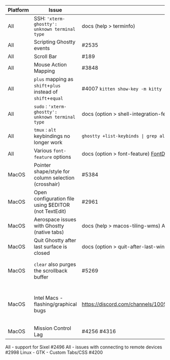 | Platform | Issue                                                       | Solution                                                             | Extra Info                                                                                                                                                                                                                       |
|----------|-------------------------------------------------------------|----------------------------------------------------------------------|----------------------------------------------------------------------------------------------------------------------------------------------------------------------------------------------------------------------------------|
| All      | SSH: `'xterm-ghostty': unknown terminal type`               | docs (help > terminfo)                                               |                                                                                                                                                                                                                                  |
| All      | Scripting Ghostty events                                    | #2535                                                                |                                                                                                                                                                                                                                  |
| All      | Scroll Bar                                                  | #189                                                                 |                                                                                                                                                                                                                                  |
| All      | Mouse Action Mapping                                        | #3848                                                                |                                                                                                                                                                                                                                  |
| All      | `plus` mapping as `shift`+`plus` instead of `shift`+`equal` | #4007 `kitten show-key -m kitty`                                     | https://www.leonerd.org.uk/hacks/fixterms/ https://sw.kovidgoyal.net/kitty/keyboard-protocol/                                                                                                                                    |
| All      | `sudo` : `'xterm-ghostty': unknown terminal type`           | docs (option > shell-integration-features)                           | `sudo` is not part of the default Ghostty shell integration                                                                                                                                                                      |
| All      | `tmux` : `alt` keybindings no longer work                   | `ghostty +list-keybinds \| grep alt`                                 | Ghostty ships with some keybinds by default that will interfere with `tmux`.  Unbind them or change your `tmux` binds.                                                                                                           |
| All      | Various `font-feature` options                              | docs (option > font-feature) [FontDrop](https://fontdrop.info)       |                                                                                                                                                                                                                                  |
| MacOS    | Pointer shape/style for column selection (crosshair)        | #5384                                                                |                                                                                                                                                                                                                                  |
| MacOS    | Open configuration file using $EDITOR (not TextEdit)        | #2961                                                                |                                                                                                                                                                                                                                  |
| MacOS    | Aerospace issues with Ghostty (native tabs)                 | docs (help > macos-tiling-wms) Aerospace #68                         |                                                                                                                                                                                                                                  |
| MacOS    | Quit Ghostty after last surface is closed                   | docs (option > quit-after-last-window-closed)                        |                                                                                                                                                                                                                                  |
| MacOS    | `clear` also purges the scrollback buffer                   | #5269                                                                | TL;DR: Use `ctrl`+`l` OR do some aliasing.  If your `$TERM` supports E3 (Ghostty does) macOS clear/ncurses will make it clear the buffer.                                                                                        |
| MacOS    | Intel Macs - flashing/graphical bugs                        | https://discord.com/channels/1005603569187160125/1325428198078681150 | A custom no-op shader will address some of the graphical issues.  Sadly, Apple has pretty much sunset the Intel embedded graphics development and patches in favor of Apple Silicon, so there's no official fix/patch available. |
| MacOS    | Mission Control Lag                                         | #4256 #4316                                                          |                                                                                                                                                                                                                                  |



All - support for Sixel #2496
All - issues with connecting to remote devices #2998
Linux - GTK - Custom Tabs/CSS #4200
